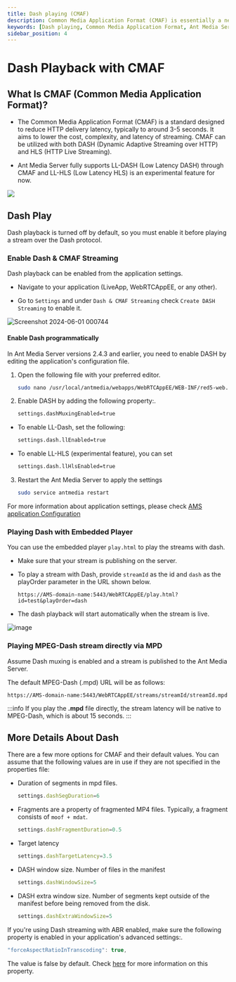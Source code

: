 ```yaml
---
title: Dash playing (CMAF) 
description: Common Media Application Format (CMAF) is essentially a new format to reduce HTTP delivery latency, as it aims to reduce the cost, complexity, and latency of streaming.
keywords: [Dash playing, Common Media Application Format, Ant Media Server Documentation, Ant Media Server Tutorials]
sidebar_position: 4
---
```


# Dash Playback with CMAF

## What Is CMAF (Common Media Application Format)?

- The Common Media Application Format (CMAF) is a standard designed to reduce HTTP delivery latency, typically to around 3-5 seconds. It aims to lower the cost, complexity, and latency of streaming. CMAF can be utilized with both DASH (Dynamic Adaptive Streaming over HTTP) and HLS (HTTP Live Streaming).

- Ant Media Server fully supports LL-DASH (Low Latency DASH) through CMAF and LL-HLS (Low Latency HLS) is an experimental feature for now.

![](@site/static/img/126611-CMAF-Fig1-ORG.jpg)

## Dash Play

Dash playback is turned off by default, so you must enable it before playing a stream over the Dash protocol.

### Enable Dash & CMAF Streaming

Dash playback can be enabled from the application settings.

- Navigate to your application (LiveApp, WebRTCAppEE, or any other).

- Go to `Settings` and under `Dash & CMAF Streaming` check `Create DASH Streaming` to enable it.

 ![Screenshot 2024-06-01 000744](https://github.com/ant-media/ant-media-documentation/assets/86982446/32c0cb27-ca3f-4629-93e1-eae51ebfe04b)


#### Enable Dash programmatically

In Ant Media Server versions 2.4.3 and earlier, you need to enable DASH by editing the application's configuration file.

1. Open the following file with your preferred editor.

   ```bash
   sudo nano /usr/local/antmedia/webapps/WebRTCAppEE/WEB-INF/red5-web.properties
   ```

2. Enable DASH by adding the following property:.

   ```bash
   settings.dashMuxingEnabled=true
   ```

- To enable LL-Dash, set the following:

   ```bash
   settings.dash.llEnabled=true
   ```

- To enable LL-HLS (experimental feature), you can set

   ```bash
   settings.dash.llHlsEnabled=true
   ```

3. Restart the Ant Media Server to apply the settings

   ```bash
   sudo service antmedia restart
   ```

For more information about application settings, please check [AMS application Configuration](https://antmedia.io/docs/guides/configuration-and-testing/ams-application-configuration/)

### Playing Dash with Embedded Player

You can use the embedded player `play.html` to play the streams with dash.

- Make sure that your stream is publishing on the server.

- To play a stream with Dash, provide ```streamId``` as the id and ```dash``` as the playOrder parameter in the URL shown below.

   ```
   https://AMS-domain-name:5443/WebRTCAppEE/play.html?id=test&playOrder=dash
   ```

- The dash playback will start automatically when the stream is live.

![image](https://github.com/ant-media/ant-media-documentation/assets/86982446/a6ec69fe-c71e-4bd8-82c5-2b1676458751)

### Playing MPEG-Dash stream directly via MPD

Assume Dash muxing is enabled and a stream is published to the Ant Media Server.

The default MPEG-Dash (.mpd) URL will be as follows:

```
https://AMS-domain-name:5443/WebRTCAppEE/streams/streamId/streamId.mpd
```
  
:::info
If you play the **.mpd** file directly, the stream latency will be native to MPEG-Dash, which is about 15 seconds.
:::

## More Details About Dash

There are a few more options for CMAF and their default values. You can assume that the following values are in use if they are not specified in the properties file:

- Duration of segments in mpd files.

   ```js
   settings.dashSegDuration=6
  ```

- Fragments are a property of fragmented MP4 files. Typically, a fragment consists of `moof + mdat`.

   ```js
   settings.dashFragmentDuration=0.5
  ```

- Target latency

   ```js
   settings.dashTargetLatency=3.5
  ```    

- DASH window size. Number of files in the manifest

   ```js
   settings.dashWindowSize=5
  ```
    
- DASH extra window size. Number of segments kept outside of the manifest before being removed from the disk.

   ```js
   settings.dashExtraWindowSize=5
  ```    


If you're using Dash streaming with ABR enabled, make sure the following property is enabled in your application's advanced settings:.

```js
"forceAspectRatioInTranscoding": true,
```

The value is false by default. Check [here](https://antmedia.io/javadoc/io/antmedia/AppSettings.html#forceAspectRatioInTranscoding) for more information on this property.
